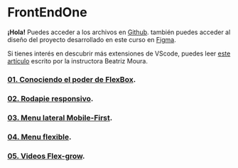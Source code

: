 # FrontEndOne
**¡Hola!**
Puedes acceder a los archivos en [Github](https://github.com/alura-es-cursos/aluraplay-projecto-final.git).
también puedes acceder al diseño del proyecto desarrollado en este curso en [Figma](https://www.figma.com/design/g5AmAhCI9dJCXl04pJxL5w/Alura-Play?node-id=0-1&p=f).


Si tienes interés en descubrir más extensiones de VScode, puedes leer [este artículo](https://www.aluracursos.com/blog/extensiones-de-vscode-descubre-cuales-son-las-mas-utilizadas) escrito por la instructora Beatriz Moura.



### [01. Conociendo el poder de FlexBox](./RevisionDeCodigo/README.md).
### [02. Rodapie responsivo](./Refactorizacion/README.md).
### [03. Menu lateral Mobile-First](./AumentandoSemantica/README.md).
### [04. Menu flexible](./HerramientasAnalisis/README.md).
### [05. Videos Flex-grow](./HerramientasAnalisis/README.md).
